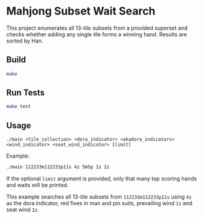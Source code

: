 # Mahjong Subset Wait Search

This project enumerates all 13-tile subsets from a provided superset and checks whether adding any single tile forms a winning hand. Results are sorted by Han.

## Build

```bash
make
```

## Run Tests

```bash
make test
```

## Usage

```
./main <tile_collection> <dora_indicator> <akadora_indicators> <wind_indicator> <seat_wind_indicator> [limit]
```

Example:

```bash
./main 112233m112233p11s 4z 5m5p 1z 2z
```

If the optional `limit` argument is provided, only that many top scoring hands
and waits will be printed.

This example searches all 13-tile subsets from `112233m112233p11s` using `4z` as the dora indicator, red fives in man and pin suits, prevailing wind `1z` and seat wind `2z`.
